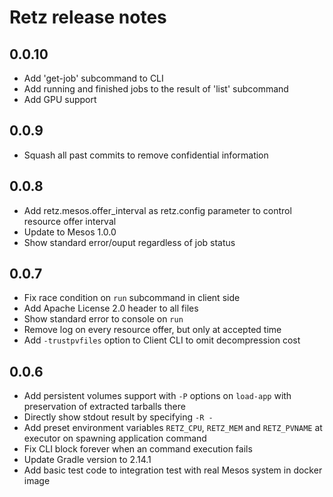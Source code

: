# Retz release notes

## 0.0.10

* Add 'get-job' subcommand to CLI
* Add running and finished jobs to the result of 'list' subcommand
* Add GPU support

## 0.0.9

* Squash all past commits to remove confidential information

## 0.0.8

* Add retz.mesos.offer_interval as retz.config parameter to control
  resource offer interval
* Update to Mesos 1.0.0
* Show standard error/ouput regardless of job status

## 0.0.7

* Fix race condition on `run` subcommand in client side
* Add Apache License 2.0 header to all files
* Show standard error to console on `run`
* Remove log on every resource offer, but only at accepted time
* Add `-trustpvfiles` option to Client CLI to omit decompression cost

## 0.0.6

* Add persistent volumes support with `-P` options on `load-app`
  with preservation of extracted tarballs there
* Directly show stdout result by specifying `-R -`
* Add preset environment variables `RETZ_CPU`, `RETZ_MEM` and
  `RETZ_PVNAME` at executor on spawning application command
* Fix CLI block forever when an command execution fails
* Update Gradle version to 2.14.1
* Add basic test code to integration test with real Mesos system
  in docker image
